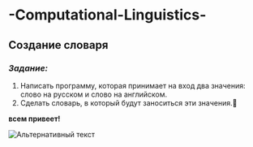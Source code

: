 # -Computational-Linguistics-
## Создание словаря


### *Задание:*
1. Написать программу, которая принимает на вход два значения: слово на русском и слово на английском. 
2. Сделать словарь, в который будут заноситься эти значения.

**всем привеет!**



![Альтернативный текст](https://i.pinimg.com/736x/c9/d6/bd/c9d6bdec9f55eb5e649138ce446aeacc.jpg)
